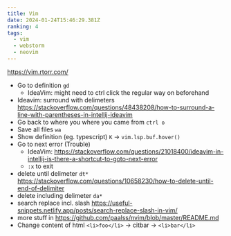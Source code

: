 ```yaml
---
title: Vim
date: 2024-01-24T15:46:29.381Z
ranking: 4
tags:
  - vim
  - webstorm
  - neovim
---
```

<https://vim.rtorr.com/>

- Go to definition `gd`
  - IdeaVim: might need to ctrl click the regular way on beforehand
- Ideavim: surround with delimeters <https://stackoverflow.com/questions/48438208/how-to-surround-a-line-with-parentheses-in-intellij-ideavim>
- Go back to where you where you came from `ctrl o`
- Save all files `wa`
- Show definition (eg. typescript) `K` -> `vim.lsp.buf.hover()`
- Go to next error (Trouble)
  - IdeaVim: <https://stackoverflow.com/questions/21018400/ideavim-in-intellij-is-there-a-shortcut-to-goto-next-error>
  - `:x` to exit
- delete until delimeter `dt*` https://stackoverflow.com/questions/10658230/how-to-delete-until-end-of-delimiter
- delete including delimeter `da*`
- search replace incl. slash <https://useful-snippets.netlify.app/posts/search-replace-slash-in-vim/>
- more stuff in <https://github.com/paalss/nvim/blob/master/README.md>
- Change content of html `<li>foo</li>` -> citbar -> `<li>bar</li>`
